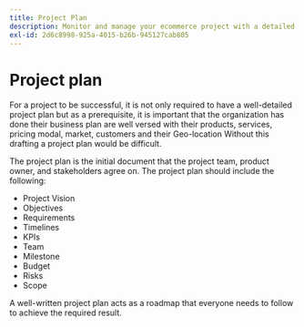 ```yaml
---
title: Project Plan
description: Monitor and manage your ecommerce project with a detailed ecommerce project plan.
exl-id: 2d6c8998-925a-4015-b26b-945127cab805
---
```

# Project plan

For a project to be successful, it is not only required to have a well-detailed project plan but as a prerequisite, it is important that the organization has done their business plan are well versed with their products, services, pricing modal, market, customers and their Geo-location Without this drafting a project plan would be difficult. 

The project plan is the initial document that the project team, product owner, and stakeholders agree on. The project plan should include the following:

- Project Vision
- Objectives
- Requirements
- Timelines
- KPIs
- Team
- Milestone
- Budget
- Risks
- Scope

A well-written project plan acts as a roadmap that everyone needs to follow to achieve the required result.
